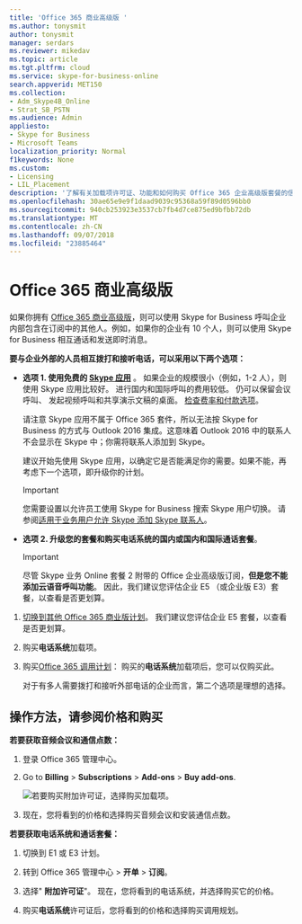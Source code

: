 ```yaml
---
title: 'Office 365 商业高级版 '
ms.author: tonysmit
author: tonysmit
manager: serdars
ms.reviewer: mikedav
ms.topic: article
ms.tgt.pltfrm: cloud
ms.service: skype-for-business-online
search.appverid: MET150
ms.collection:
- Adm_Skype4B_Online
- Strat_SB_PSTN
ms.audience: Admin
appliesto:
- Skype for Business
- Microsoft Teams
localization_priority: Normal
f1keywords: None
ms.custom:
- Licensing
- LIL_Placement
description: '了解有关加载项许可证、功能和如何购买 Office 365 企业高级版套餐的信息。 '
ms.openlocfilehash: 30ae65e9e9f1daad9039c95368a59f89d0596bb0
ms.sourcegitcommit: 940cb253923e3537cb7fb4d7ce875ed9bfbb72db
ms.translationtype: MT
ms.contentlocale: zh-CN
ms.lasthandoff: 09/07/2018
ms.locfileid: "23885464"
---
```

# <a name="office-365-business-premium"></a>Office 365 商业高级版

如果你拥有 [Office 365 商业高级版](https://products.office.com/en-us/business/office-365-business-premium)，则可以使用 Skype for Business 呼叫企业内部包含在订阅中的其他人。例如，如果你的企业有 10 个人，则可以使用 Skype for Business 相互通话和发送即时消息。

 **要与企业外部的人员相互拨打和接听电话，可以采用以下两个选项：**

- **选项 1. 使用免费的 [Skype 应用](https://www.skype.com/)** 。 如果企业的规模很小（例如，1-2 人），则使用 Skype 应用比较好。 进行国内和国际呼叫的费用较低。 仍可以保留会议呼叫、 发起视频呼叫和共享演示文稿的桌面。 [检查费率和付款选项](https://secure.skype.com/en/calling-rates?wt.mc_id=legacy&amp;expo365=bundled)。

    请注意 Skype 应用不属于 Office 365 套件，所以无法按 Skype for Business 的方式与 Outlook 2016 集成。这意味着 Outlook 2016 中的联系人不会显示在 Skype 中；你需将联系人添加到 Skype。

    建议开始先使用 Skype 应用，以确定它是否能满足你的需要。如果不能，再考虑下一个选项，即升级你的计划。

    > [!IMPORTANT]
    > 您需要设置以允许员工使用 Skype for Business 搜索 Skype 用户切换。 请参阅[适用于业务用户允许 Skype 添加 Skype 联系人](../../set-up-skype-for-business-online/let-skype-for-business-users-add-skype-contacts.md)。


- **选项 2. 升级您的套餐和购买电话系统的国内或国内和国际通话套餐**。

    > [!Important]
    > 尽管 Skype 业务 Online 套餐 2 附带的 Office 企业高级版订阅，**但是您不能添加云语音呼叫功能**。 因此，我们建议您评估企业 E5 （或企业版 E3）套餐，以查看是否更划算。

1. [切换到其他 Office 365 商业版计划](https://support.office.com/article/73318661-8f33-478b-bcc7-fb8d69dbb22a)。 我们建议您评估企业 E5 套餐，以查看是否更划算。

2. 购买**电话系统**加载项。
    
3. 购买[Office 365 调用计划](/MicrosoftTeams/calling-plans-for-office-365)： 购买的**电话系统**加载项后，您可以仅购买此。
    
    对于有多人需要拨打和接听外部电话的企业而言，第二个选项是理想的选择。

## <a name="how-to-see-prices-and-buy"></a>操作方法，请参阅价格和购买
<a name="bkmk_buypremium"> </a>

 **若要获取音频会议和通信点数：**

1. 登录 Office 365 管理中心。

2. Go to **Billing** > **Subscriptions** > **Add-ons** > **Buy add-ons**.

   ![若要购买附加许可证，选择购买加载项。](../../images/fc4d7506-4ee9-4e39-be54-0622edffb77a.png)

3. 现在，您将看到的价格和选择购买音频会议和安装通信点数。

**若要获取电话系统和通话套餐：**

1. 切换到 E1 或 E3 计划。

2. 转到 Office 365 管理中心 > **开单** > **订阅**。

3. 选择" **附加许可证**"。 现在，您将看到的电话系统，并选择购买它的价格。

4. 购买**电话系统**许可证后，您将看到的价格和选择购买调用规划。